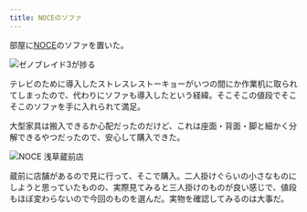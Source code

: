 ```yaml
---
title: NOCEのソファ
---
```

部屋に[NOCE](https://www.noce.co.jp/)のソファを置いた。

![](https://lh5.googleusercontent.com/CLdNvcOQJMgkBU8gfxUU6opYzBfnZXsYTLpczcwZuHkMB4ertwLT8O7gXpV5Zw7CiVQMlpkdefvWkcnVKp1DD85fWNHxjy7KyZpF5Ba2a9DN6tc_GeUCt-JZlSrZywomVNPEz_HX02DGhaqRjSXvtpESqOiuSgb5RpRz--3IgP3YBAgH67S831U9ox2r_Q "ゼノブレイド3が捗る")

テレビのために導入したストレスレストーキョーがいつの間にか作業机に取られてしまったので、代わりにソファも導入したという経緯。そこそこの値段でそこそこのソファを手に入れられて満足。

大型家具は搬入できるか心配だったのだけど、これは座面・背面・脚と細かく分解できるやつだったので、安心して購入できた。

![](https://lh3.googleusercontent.com/8CCz5P7O4XlxD2-i_EcJXe83MQq-UYGEzAWMxekHJsocWOL0Ne6hd2y7ar1UPMZgv0CqI-vUSnzxcw0EDmXQZ9gGUIqiDQzrH9uS7RYVyC1KAl7yV1IWxPWY9_ptv5K1BqUyj9LAETuIjcpinFGpKFt6i0MjNwtbXfU_ba5G5EcaMsyDoBVmPbgIWmp1pA "NOCE 浅草蔵前店")

蔵前に店舗があるので見に行って、そこで購入。二人掛けぐらいの小さなものにしようと思っていたものの、実際見てみると三人掛けのものが良い感じで、値段もほぼ変わらないので今回のものを選んだ。実物を確認してみるのは大事だ。
